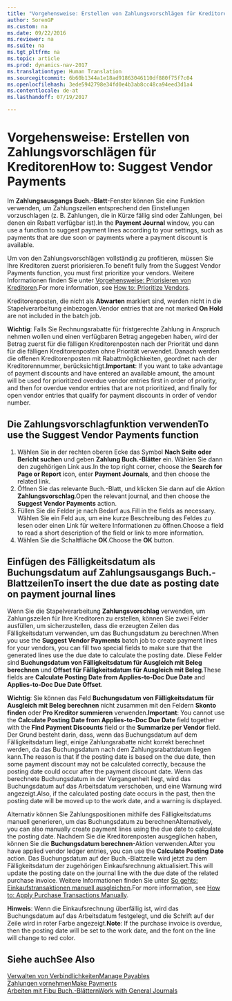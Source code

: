 ```yaml
---
title: "Vorgehensweise: Erstellen von Zahlungsvorschlägen für Kreditoren"
author: SorenGP
ms.custom: na
ms.date: 09/22/2016
ms.reviewer: na
ms.suite: na
ms.tgt_pltfrm: na
ms.topic: article
ms.prod: dynamics-nav-2017
ms.translationtype: Human Translation
ms.sourcegitcommit: 6b60b1344a1e18ad91863046110df880f75f7c04
ms.openlocfilehash: 3ede5942798e34fd0e4b3ab8cc48ca94eed3d1a4
ms.contentlocale: de-at
ms.lasthandoff: 07/19/2017

---
```


# <a name="how-to-suggest-vendor-payments"></a><span data-ttu-id="1101b-102">Vorgehensweise: Erstellen von Zahlungsvorschlägen für Kreditoren</span><span class="sxs-lookup"><span data-stu-id="1101b-102">How to: Suggest Vendor Payments</span></span>
<span data-ttu-id="1101b-103">Im **Zahlungsausgangs Buch.-Blatt**-Fenster können Sie eine Funktion verwenden, um Zahlungszeilen entsprechend den Einstellungen vorzuschlagen (z. B. Zahlungen, die in Kürze fällig sind oder Zahlungen, bei denen ein Rabatt verfügbar ist).</span><span class="sxs-lookup"><span data-stu-id="1101b-103">In the **Payment Journal** window, you can use a function to suggest payment lines according to your settings, such as payments that are due soon or payments where a payment discount is available.</span></span>

<span data-ttu-id="1101b-104">Um von den Zahlungsvorschlägen vollständig zu profitieren, müssen Sie Ihre Kreditoren zuerst priorisieren.</span><span class="sxs-lookup"><span data-stu-id="1101b-104">To benefit fully from the Suggest Vendor Payments function, you must first prioritize your vendors.</span></span> <span data-ttu-id="1101b-105">Weitere Informationen finden Sie unter [Vorgehensweise: Priorisieren von Kreditoren](purchasing-how-prioritize-vendors.md).</span><span class="sxs-lookup"><span data-stu-id="1101b-105">For more information, see [How to: Prioritize Vendors](purchasing-how-prioritize-vendors.md).</span></span>

<span data-ttu-id="1101b-106">Kreditorenposten, die nicht als **Abwarten** markiert sind, werden nicht in die Stapelverarbeitung einbezogen.</span><span class="sxs-lookup"><span data-stu-id="1101b-106">Vendor entries that are not marked **On Hold** are not included in the batch job.</span></span>  

<span data-ttu-id="1101b-107">**Wichtig**: Falls Sie Rechnungsrabatte für fristgerechte Zahlung in Anspruch nehmen wollen und einen verfügbaren Betrag angegeben haben, wird der Betrag zuerst für die fälligen Kreditorenposten nach der Priorität und dann für die fälligen Kreditorenposten ohne Priorität verwendet. Danach werden die offenen Kreditorenposten mit Rabattmöglichkeiten, geordnet nach der Kreditorennummer, berücksichtigt.</span><span class="sxs-lookup"><span data-stu-id="1101b-107">**Important**: If you want to take advantage of payment discounts and have entered an available amount, the amount will be used for prioritized overdue vendor entries first in order of priority, and then for overdue vendor entries that are not prioritized, and finally for open vendor entries that qualify for payment discounts in order of vendor number.</span></span>

## <a name="to-use-the-suggest-vendor-payments-function"></a><span data-ttu-id="1101b-108">Die Zahlungsvorschlagfunktion verwenden</span><span class="sxs-lookup"><span data-stu-id="1101b-108">To use the Suggest Vendor Payments function</span></span>
1. <span data-ttu-id="1101b-109">Wählen Sie in der rechten oberen Ecke das Symbol **Nach Seite oder Bericht suchen** und geben **Zahlung Buch.-Blätter** ein. Wählen Sie dann den zugehörigen Link aus.</span><span class="sxs-lookup"><span data-stu-id="1101b-109">In the top right corner, choose the **Search for Page or Report** icon, enter **Payment Journals**, and then choose the related link.</span></span>
2. <span data-ttu-id="1101b-110">Öffnen Sie das relevante Buch.-Blatt, und klicken Sie dann auf die Aktion **Zahlungsvorschlag**.</span><span class="sxs-lookup"><span data-stu-id="1101b-110">Open the relevant journal, and then choose the **Suggest Vendor Payments** action.</span></span>
3. <span data-ttu-id="1101b-111">Füllen Sie die Felder je nach Bedarf aus.</span><span class="sxs-lookup"><span data-stu-id="1101b-111">Fill in the fields as necessary.</span></span> <span data-ttu-id="1101b-112">Wählen Sie ein Feld aus, um eine kurze Beschreibung des Feldes zu lesen oder einen Link für weitere Informationen zu öffnen.</span><span class="sxs-lookup"><span data-stu-id="1101b-112">Choose a field to read a short description of the field or link to more information.</span></span>
4. <span data-ttu-id="1101b-113">Wählen Sie die Schaltfläche **OK**.</span><span class="sxs-lookup"><span data-stu-id="1101b-113">Choose the **OK** button.</span></span>

## <a name="to-insert-the-due-date-as-posting-date-on-payment-journal-lines"></a><span data-ttu-id="1101b-114">Einfügen des Fälligkeitsdatum als Buchungsdatum auf Zahlungsausgangs Buch.-Blattzeilen</span><span class="sxs-lookup"><span data-stu-id="1101b-114">To insert the due date as posting date on payment journal lines</span></span>
<span data-ttu-id="1101b-115">Wenn Sie die Stapelverarbeitung **Zahlungsvorschlag** verwenden, um Zahlungszeilen für Ihre Kreditoren zu erstellen, können Sie zwei Felder ausfüllen, um sicherzustellen, dass die erzeugten Zeilen das Fälligkeitsdatum verwenden, um das Buchungsdatum zu berechnen.</span><span class="sxs-lookup"><span data-stu-id="1101b-115">When you use the **Suggest Vendor Payments** batch job to create payment lines for your vendors, you can fill two special fields to make sure that the generated lines use the due date to calculate the posting date.</span></span> <span data-ttu-id="1101b-116">Diese Felder sind **Buchungsdatum von Fälligkeitsdatum für Ausgleich mit Beleg berechnen** und **Offset für Fälligkeitsdatum für Ausgleich mit Beleg**.</span><span class="sxs-lookup"><span data-stu-id="1101b-116">These fields are **Calculate Posting Date from Applies-to-Doc Due Date** and **Applies-to-Doc Due Date Offset**.</span></span>

<span data-ttu-id="1101b-117">**Wichtig**: Sie können das Feld **Buchungsdatum von Fälligkeitsdatum für Ausgleich mit Beleg berechnen** nicht zusammen mit den Feldern **Skonto finden** oder **Pro Kreditor summieren** verwenden.</span><span class="sxs-lookup"><span data-stu-id="1101b-117">**Important**: You cannot use the **Calculate Posting Date from Applies-to-Doc Due Date** field together with the **Find Payment Discounts** field or the **Summarize per Vendor** field.</span></span> <span data-ttu-id="1101b-118">Der Grund besteht darin, dass, wenn das Buchungsdatum auf dem Fälligkeitsdatum liegt, einige Zahlungsrabatte nicht korrekt berechnet werden, da das Buchungsdatum nach dem Zahlungsrabattdatum liegen kann.</span><span class="sxs-lookup"><span data-stu-id="1101b-118">The reason is that if the posting date is based on the due date, then some payment discount may not be calculated correctly, because the posting date could occur after the payment discount date.</span></span>
<span data-ttu-id="1101b-119">Wenn das berechnete Buchungsdatum in der Vergangenheit liegt, wird das Buchungsdatum auf das Arbeitsdatum verschoben, und eine Warnung wird angezeigt.</span><span class="sxs-lookup"><span data-stu-id="1101b-119">Also, if the calculated posting date occurs in the past, then the posting date will be moved up to the work date, and a warning is displayed.</span></span>

<span data-ttu-id="1101b-120">Alternativ können Sie Zahlungspositionen mithilfe des Fälligkeitsdatums manuell generieren, um das Buchungsdatum zu berechnen</span><span class="sxs-lookup"><span data-stu-id="1101b-120">Alternatively, you can also manually create payment lines using the due date to calculate the posting date.</span></span> <span data-ttu-id="1101b-121">Nachdem Sie die Kreditorenposten ausgeglichen haben, können Sie die **Buchungsdatum berechnen**-Aktion verwenden.</span><span class="sxs-lookup"><span data-stu-id="1101b-121">After you have applied vendor ledger entries, you can use the **Calculate Posting Date** action.</span></span> <span data-ttu-id="1101b-122">Das Buchungsdatum auf der Buch.-Blattzeile wird jetzt zu dem Fälligkeitsdatum der zugehörigen Einkaufsrechnung aktualisiert.</span><span class="sxs-lookup"><span data-stu-id="1101b-122">This will update the posting date on the journal line with the due date of the related purchase invoice.</span></span> <span data-ttu-id="1101b-123">Weitere Informationen finden Sie unter [So gehts: Einkaufstransaktionen manuell ausgleichen](payables-how-apply-purchase-transactions-manually.md).</span><span class="sxs-lookup"><span data-stu-id="1101b-123">For more information, see [How to: Apply Purchase Transactions Manually](payables-how-apply-purchase-transactions-manually.md).</span></span>  

<span data-ttu-id="1101b-124">**Hinweis**: Wenn die Einkaufsrechnung überfällig ist, wird das Buchungsdatum auf das Arbeitsdatum festgelegt, und die Schrift auf der Zeile wird in roter Farbe angezeigt.</span><span class="sxs-lookup"><span data-stu-id="1101b-124">**Note**: If the purchase invoice is overdue, then the posting date will be set to the work date, and the font on the line will change to red color.</span></span>

## <a name="see-also"></a><span data-ttu-id="1101b-125">Siehe auch</span><span class="sxs-lookup"><span data-stu-id="1101b-125">See Also</span></span>
[<span data-ttu-id="1101b-126">Verwalten von Verbindlichkeiten</span><span class="sxs-lookup"><span data-stu-id="1101b-126">Manage Payables</span></span>](payables-manage-payables.md)  
[<span data-ttu-id="1101b-127">Zahlungen vornehmen</span><span class="sxs-lookup"><span data-stu-id="1101b-127">Make Payments</span></span>](payables-make-payments.md)  
[<span data-ttu-id="1101b-128">Arbeiten mit Fibu Buch.-Blättern</span><span class="sxs-lookup"><span data-stu-id="1101b-128">Work with General Journals</span></span>](ui-work-general-journals.md)

